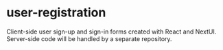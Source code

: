 # user-registration
Client-side user sign-up and sign-in forms created with React and NextUI. Server-side code will be handled by a separate repository.
